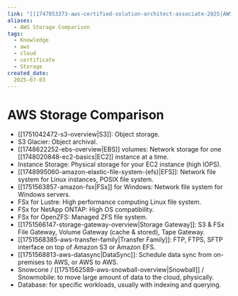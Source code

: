 ```yaml
---
link: "[[1747853373-aws-certified-solution-architect-associate-2025|AWS Certified Solution Architect Associate 2025]]"
aliases: 
  - AWS Storage Comparison
tags:
  - Knowledge
  - aws
  - cloud
  - certificate
  - Storage
created_date:
  2025-07-03
---
```

# AWS Storage Comparison

- [[1751042472-s3-overview|S3]]: Object storage.
- S3 Glacier: Object archival.
- [[1748622252-ebs-overview|EBS]] volumes: Network storage for one [[1748020848-ec2-basics|EC2]] instance at a time.
- Instance Storage: Physical storage for your EC2 instance (high IOPS).
- [[1748995060-amazon-elastic-file-system-(efs)|EFS]]: Network file system for Linux instances, POSIX file system.
- [[1751563857-amazon-fsx|FSx]] for Windows: Network file system for Windows servers.
- FSx for Lustre: High performance computing Linux file system.
- FSx for NetApp ONTAP: High OS compatibility.
- FSx for OpenZFS: Managed ZFS file system.
- [[1751566147-storage-gateway-overview|Storage Gateway]]: S3 & FSx File Gateway, Volume Gateway (cache & stored), Tape Gateway.
- [[1751568385-aws-transfer-family|Transfer Family]]: FTP, FTPS, SFTP interface on top of Amazon S3 or Amazon EFS.
- [[1751568813-aws-datasync|DataSync]]: Schedule data sync from on-premises to AWS, or AWS to AWS.
- Snowcone / [[1751562589-aws-snowball-overview|Snowball]] / Snowmobile: to move large amount of data to the cloud, physically.
- Database: for specific workloads, usually with indexing and querying.

